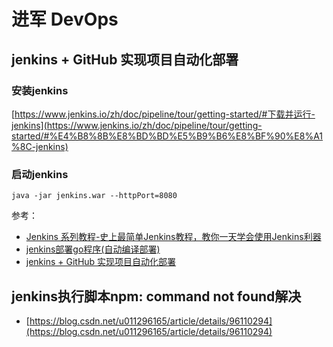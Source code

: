 # 进军 DevOps

## jenkins + GitHub 实现项目自动化部署

### 安装jenkins

[https://www.jenkins.io/zh/doc/pipeline/tour/getting-started/#下载并运行-jenkins](https://www.jenkins.io/zh/doc/pipeline/tour/getting-started/#%E4%B8%8B%E8%BD%BD%E5%B9%B6%E8%BF%90%E8%A1%8C-jenkins)

### 启动jenkins

```shell
java -jar jenkins.war --httpPort=8080
```

参考：

- [Jenkins 系列教程-史上最简单Jenkins教程，教你一天学会使用Jenkins利器](https://blog.csdn.net/qq_32352777/article/details/109267847)
- [jenkins部署go程序(自动编译部署)](https://juejin.cn/post/6952765925388976165)
- [jenkins + GitHub 实现项目自动化部署](https://learnku.com/articles/44764)

## jenkins执行脚本npm: command not found解决

- [https://blog.csdn.net/u011296165/article/details/96110294](https://blog.csdn.net/u011296165/article/details/96110294)
